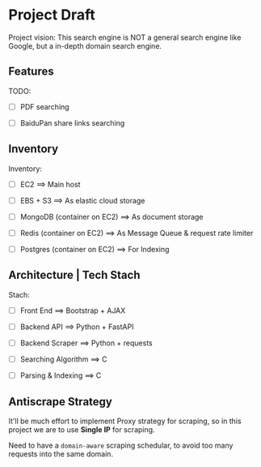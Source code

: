 # Project Draft

Project vision:
This search engine is NOT a general search engine like Google, but a in-depth domain search engine.


## Features

TODO:
- [ ] PDF searching
- [ ] BaiduPan share links searching


## Inventory

Inventory:
- [ ] EC2 ==> Main host
- [ ] EBS + S3 ==> As elastic cloud storage
- [ ] MongoDB (container on EC2) ==> As document storage
- [ ] Redis (container on EC2) ==> As Message Queue & request rate limiter
- [ ] Postgres (container on EC2) ==> For Indexing


## Architecture | Tech Stach

Stach:
- [ ] Front End ==> Bootstrap + AJAX
- [ ] Backend API ==> Python + FastAPI
- [ ] Backend Scraper ==> Python + requests
- [ ] Searching Algorithm ==> C
- [ ] Parsing & Indexing ==> C


## Antiscrape Strategy

It'll be much effort to implement Proxy strategy for scraping, so in this project we are to use **Single IP** for scraping.

Need to have a `domain-aware` scraping schedular, to avoid too many requests into the same domain.
